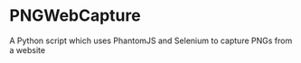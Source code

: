 PNGWebCapture
=============

A Python script which uses PhantomJS and Selenium to capture PNGs from a website
